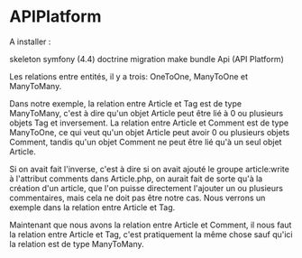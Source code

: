 # APIPlatform

A installer :

skeleton symfony (4.4)
doctrine migration
make bundle
Api (API Platform)

Les relations entre entités, il y a trois: OneToOne, ManyToOne et ManyToMany.

Dans notre exemple, la relation entre Article et Tag est de type ManyToMany, c'est à dire qu'un objet Article peut être lié à 0 ou plusieurs objets Tag et inversement. La relation entre Article et Comment est de type ManyToOne, ce qui veut qu'un objet Article peut avoir 0 ou plusieurs objets Comment, tandis qu'un objet Comment ne peut être lié qu'à un seul objet Article.

Si on avait fait l'inverse, c'est à dire si on avait ajouté le groupe article:write à l'attribut comments dans Article.php, on aurait fait de sorte qu'à la création d'un article, que l'on puisse directement l'ajouter un ou plusieurs commentaires, mais cela ne doit pas être notre cas. Nous verrons un exemple dans la relation entre Article et Tag.

Maintenant que nous avons la relation entre Article et Comment, il nous faut la relation entre Article et Tag, c'est pratiquement la même chose sauf qu'ici la relation est de type ManyToMany.
